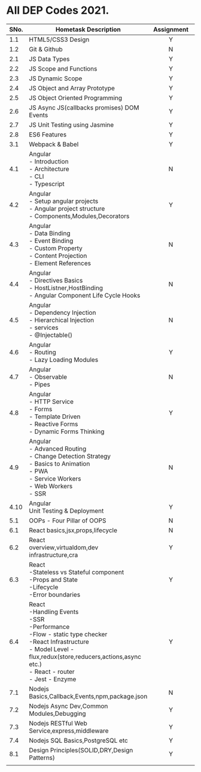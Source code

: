 # All DEP Codes 2021.

| SNo. | Hometask Description                                                                                                                                                                                                 | Assignment | Link |
| ---- | -------------------------------------------------------------------------------------------------------------------------------------------------------------------------------------------------------------------- | :--------: | ---- |
| 1.1  | HTML5/CSS3 Design                                                                                                                                                                                                    |     Y      |      |
| 1.2  | Git & Github                                                                                                                                                                                                         |     N      |      |
| 2.1  | JS Data Types                                                                                                                                                                                                        |     Y      |      |
| 2.2  | JS Scope and Functions                                                                                                                                                                                               |     Y      |      |
| 2.3  | JS Dynamic Scope                                                                                                                                                                                                     |     Y      |      |
| 2.4  | JS Object and Array Prototype                                                                                                                                                                                        |     Y      |      |
| 2.5  | JS Object Oriented Programming                                                                                                                                                                                       |     Y      |      |
| 2.6  | JS Async JS(callbacks promises) DOM Events                                                                                                                                                                           |     Y      |      |
| 2.7  | JS Unit Testing using Jasmine                                                                                                                                                                                        |     Y      |      |
| 2.8  | ES6 Features                                                                                                                                                                                                         |     Y      |      |
| 3.1  | Webpack & Babel                                                                                                                                                                                                      |     Y      |      |
| 4.1  | Angular <br> - Introduction<br> - Architecture<br> - CLI<br> - Typescript                                                                                                                                            |     N      |      |
| 4.2  | Angular<br> - Setup angular projects<br> - Angular project structure<br> - Components,Modules,Decorators                                                                                                             |     Y      |      |
| 4.3  | Angular <br> - Data Binding<br> - Event Binding<br> - Custom Property<br> - Content Projection<br> - Element References                                                                                              |     N      |      |
| 4.4  | Angular<br> - Directives Basics<br> - HostListner,HostBinding<br> - Angular Component Life Cycle Hooks                                                                                                               |     N      |      |
| 4.5  | Angular<br> - Dependency Injection<br> - Hierarchical Injection<br> - services <br> - @Injectable()                                                                                                                  |     N      |      |
| 4.6  | Angular<br> - Routing<br> - Lazy Loading Modules                                                                                                                                                                     |     Y      |      |
| 4.7  | Angular<br> - Observable <br> - Pipes                                                                                                                                                                                |     N      |      |
| 4.8  | Angular<br> - HTTP Service<br> - Forms<br> - Template Driven<br> - Reactive Forms<br> - Dynamic Forms Thinking                                                                                                       |     Y      |      |
| 4.9  | Angular<br> - Advanced Routing<br> - Change Detection Strategy<br> - Basics to Animation<br> - PWA<br> - Service Workers<br> - Web Workers<br> - SSR                                                                 |     N      |      |
| 4.10 | Angular<br> Unit Testing & Deployment                                                                                                                                                                                |     Y      |      |
| 5.1  | OOPs - Four Pillar of OOPS                                                                                                                                                                                           |     N      |      |
| 6.1  | React basics,jsx,props,lifecycle                                                                                                                                                                                     |     N      |      |
| 6.2  | React <br>overview,virtualdom,dev infrastructure,cra                                                                                                                                                                 |     Y      |      |
| 6.3  | React<br>-Stateless vs Stateful component<br>-Props and State<br>-Lifecycle<br> -Error boundaries                                                                                                                    |     Y      |      |
| 6.4  | React<br>-Handling Events<br>-SSR<br>-Performance<br>-Flow - static type checker<br>-React Infrastructure<br> - Model Level - flux,redux(store,reducers,actions,async etc.)<br> - React - router<br> - Jest - Enzyme |     Y      |      |
| 7.1  | Nodejs Basics,Callback,Events,npm,package.json                                                                                                                                                                       |     N      |      |
| 7.2  | Nodejs Async Dev,Common Modules,Debugging                                                                                                                                                                            |     Y      |      |
| 7.3  | Nodejs RESTful Web Service,express,middleware                                                                                                                                                                        |     Y      |      |
| 7.4  | Nodejs SQL Basics,PostgreSQL etc                                                                                                                                                                                     |     Y      |      |
| 8.1  | Design Principles(SOLID,DRY,Design Patterns)                                                                                                                                                                         |     Y      |      |
|      |                                                                                                                                                                                                                      |            |      |
